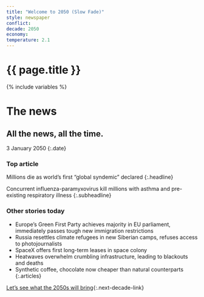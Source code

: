 ```yaml
---
title: "Welcome to 2050 (Slow Fade)"
style: newspaper
conflict: 
decade: 2050
economy: 
temperature: 2.1
---
```


<h1>{{ page.title }}</h1>

{% include variables %}
# The news

## All the news, all the time.

3 January 2050
{:.date}

### Top article

Millions die as world’s first “global syndemic” declared
{:.headline}

Concurrent influenza-paramyxovirus kill millions with asthma and pre-existing respiratory illness
{:.subheadline}

### Other stories today

- Europe’s Green First Party achieves majority in EU parliament, immediately passes tough new immigration restrictions
- Russia resettles climate refugees in new Siberian camps, refuses access to photojournalists
- SpaceX offers first long-term leases in space colony
- Heatwaves overwhelm crumbling infrastructure, leading to blackouts and deaths
- Synthetic coffee, chocolate now cheaper than natural counterparts
{:.articles}

[Let’s see what the 2050s will bring](chapter_last-ditch-geo-engineering.html){:.next-decade-link}
